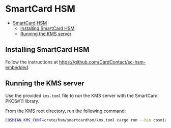 # SmartCard HSM

<!-- TOC -->
- [SmartCard HSM](#smartcard-hsm)
    - [Installing SmartCard HSM](#installing-smartcard-hsm)
    - [Running the KMS server](#running-the-kms-server)
<!-- TOC -->

## Installing SmartCard HSM

Follow the instructions at <https://github.com/CardContact/sc-hsm-embedded>.

## Running the KMS server

Use the provided `kms.toml` file to run the KMS server with the SmartCard PKCS#11 library.

From the KMS root directory, run the following command:

```bash
COSMIAN_KMS_CONF=crate/hsm/smartcardhsm/kms.toml cargo run --bin cosmian_kms --features non-fips
```
